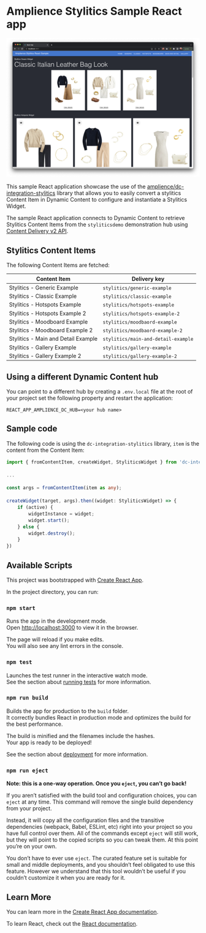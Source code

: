 # Amplience Stylitics Sample React app

![Amplience Stylitics Sample React app)](./docs/media/stylitics-sample-1.png)

This sample React application showcase the use of the [amplience/dc-integration-stylitics](https://github.com/amplience/dc-integration-stylitics) library that allows you to easily convert a stylitics Content Item in Dynamic Content to configure and instantiate a Stylitics Widget.

The sample React application connects to Dynamic Content to retrieve Stylitics Content Items from the `styliticsdemo` demonstration hub using [Content Delivery v2 API](https://amplience.com/developers/docs/apis/content-delivery/content-delivery-overview).


## Stylitics Content Items

The following Content Items are fetched:

|Content Item|Delivery key|
|------------|------------|
|Stylitics - Generic Example|`stylitics/generic-example`|
|Stylitics - Classic Example|`stylitics/classic-example`|
|Stylitics - Hotspots Example|`stylitics/hotspots-example`|
|Stylitics - Hotspots Example 2|`stylitics/hotspots-example-2`|
|Stylitics - Moodboard Example|`stylitics/moodbaord-example`|
|Stylitics - Moodboard Example 2|`stylitics/moodbaord-example-2`|
|Stylitics - Main and Detail Example|`stylitics/main-and-detail-example`|
|Stylitics - Gallery Example|`stylitics/gallery-example`|
|Stylitics - Gallery Example 2|`stylitics/gallery-example-2`|

## Using a different Dynamic Content hub

You can point to a different hub by creating a `.env.local` file at the root of your project set the following property and restart the application:

```
REACT_APP_AMPLIENCE_DC_HUB=<your hub name>
```

## Sample code

The following code is using the `dc-integration-stylitics` library, `item` is the content from the Content Item:

```ts
import { fromContentItem, createWidget, StyliticsWidget } from 'dc-integration-stylitics';

...

const args = fromContentItem(item as any);

createWidget(target, args).then((widget: StyliticsWidget) => {
    if (active) {
        widgetInstance = widget;
        widget.start();
    } else {
        widget.destroy();
    }
})
```

## Available Scripts

This project was bootstrapped with [Create React App](https://github.com/facebook/create-react-app).

In the project directory, you can run:

### `npm start`

Runs the app in the development mode.\
Open [http://localhost:3000](http://localhost:3000) to view it in the browser.

The page will reload if you make edits.\
You will also see any lint errors in the console.

### `npm test`

Launches the test runner in the interactive watch mode.\
See the section about [running tests](https://facebook.github.io/create-react-app/docs/running-tests) for more information.

### `npm run build`

Builds the app for production to the `build` folder.\
It correctly bundles React in production mode and optimizes the build for the best performance.

The build is minified and the filenames include the hashes.\
Your app is ready to be deployed!

See the section about [deployment](https://facebook.github.io/create-react-app/docs/deployment) for more information.

### `npm run eject`

**Note: this is a one-way operation. Once you `eject`, you can’t go back!**

If you aren’t satisfied with the build tool and configuration choices, you can `eject` at any time. This command will remove the single build dependency from your project.

Instead, it will copy all the configuration files and the transitive dependencies (webpack, Babel, ESLint, etc) right into your project so you have full control over them. All of the commands except `eject` will still work, but they will point to the copied scripts so you can tweak them. At this point you’re on your own.

You don’t have to ever use `eject`. The curated feature set is suitable for small and middle deployments, and you shouldn’t feel obligated to use this feature. However we understand that this tool wouldn’t be useful if you couldn’t customize it when you are ready for it.

## Learn More

You can learn more in the [Create React App documentation](https://facebook.github.io/create-react-app/docs/getting-started).

To learn React, check out the [React documentation](https://reactjs.org/).
